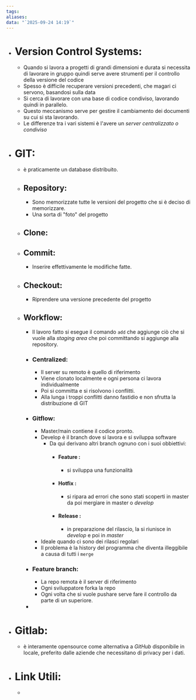 ```yaml
---
tags:
aliases:
data: "`2025-09-24 14:19`"
---
```

- # Version Control Systems:
	- Quando si lavora a progetti di grandi dimensioni e durata si necessita di lavorare in gruppo quindi serve avere strumenti per il controllo della versione del codice 
	- Spesso è difficile recuperare versioni precedenti, che magari ci servono, basandosi sulla data
	- Si cerca di lavorare con una base di codice condiviso, lavorando quindi in parallelo.
	- Questo meccanismo serve per gestire il cambiamento dei documenti su cui si sta lavorando.
	- Le differenze tra i vari sistemi è l'avere un _server centralizzato o condiviso_
- # GIT:
	- è praticamente un database distribuito.
	- ## Repository:
		- Sono memorizzate tutte le versioni del progetto che si è deciso di memorizzare.
		- Una sorta di "foto" del progetto
	- ## Clone:
	- ## Commit:
		- Inserire effettivamente le modifiche fatte.
	- ## Checkout:
		- Riprendere una versione precedente del progetto
	- ## Workflow:
		- Il lavoro fatto si esegue il comando `add` che aggiunge ciò che si vuole alla _staging area_ che poi committando si aggiunge alla repository.
		- ### Centralized:
			- Il server su remoto è quello di riferimento
			- Viene clonato localmente e ogni persona ci lavora individualmente 
			- Poi si committa e si risolvono i conflitti.
			- Alla lunga i troppi conflitti danno fastidio e non sfrutta la distribuzione di GIT
		- ### Gitflow:
			- Master/main contiene il codice pronto.
			- Develop è il branch dove si lavora e si sviluppa software
				- Da qui derivano altri branch ognuno con i suoi obbiettivi:
					- #### Feature :
						- si sviluppa una funzionalità
					- #### Hotfix :
						- si ripara ad errori che sono stati scoperti in master da poi mergiare in master o _develop_
					- #### Release :
						- in preparazione del rilascio, la si riunisce in _develop_ e poi in _master_
			- Ideale quando ci sono dei rilasci regolari
			- Il problema è la history del programma che diventa illeggibile a causa di tutti i `merge` 
		- ### Feature branch:
			- La repo remota è il server di riferimento
			- Ogni sviluppatore forka la repo
			- Ogni volta che si vuole pushare serve fare il controllo da parte di un superiore.
		- 
- # Gitlab:
	- è interamente opensource come alternativa a _GitHub_ disponibile in locale, preferito dalle aziende che necessitano di privacy per i dati.
- # Link Utili:
	- 